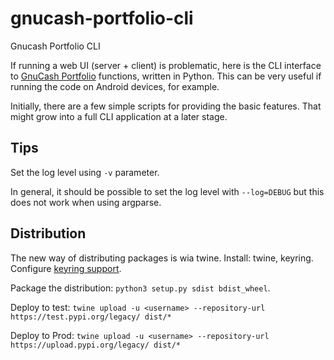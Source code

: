 # gnucash-portfolio-cli

Gnucash Portfolio CLI

If running a web UI (server + client) is problematic, here is the CLI interface to [GnuCash Portfolio](https://github.com/MisterY/gnucash-portfolio) functions, written in Python. This can be very useful if running the code on Android devices, for example.

Initially, there are a few simple scripts for providing the basic features. That might grow into a full CLI application at a later stage.

## Tips

Set the log level using `-v` parameter.

In general, it should be possible to set the log level with `--log=DEBUG` but this does not work when using argparse.

## Distribution

The new way of distributing packages is wia twine. Install: twine, keyring.
Configure [keyring support](https://twine.readthedocs.io/en/latest/#keyring-support).

Package the distribution: `python3 setup.py sdist bdist_wheel`.

Deploy to test: `twine upload -u <username> --repository-url https://test.pypi.org/legacy/ dist/*`

Deploy to Prod: `twine upload -u <username> --repository-url https://upload.pypi.org/legacy/ dist/*`
